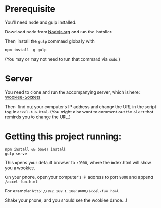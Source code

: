 
# Prerequisite

You'll need node and gulp installed.

Download node from [Nodejs.org](https://nodejs.org) and run the installer.

Then, install the `gulp` command globally with

```
npm install -g gulp
```

(You may or may not need to run that command via `sudo`.)


# Server

You need to clone and run the accompanying server, which is here: [Wookiee-Sockets](https://github.com/radishmouse/wookiee-sockets)

Then, find out your computer's IP address and change the URL in the script tag in `accel-fun.html`. (You might also want to comment out the `alert` that reminds you to change the URL.)

# Getting this project running:

```
npm install && bower install
gulp serve
```

This opens your default browser to `:9000`, where the index.html will show you a wookiee.

On your phone, open your computer's IP address to port `9000` and append `/accel-fun.html`

For example: `http://192.168.1.100:9000/accel-fun.html`

Shake your phone, and you should see the wookiee dance...!
